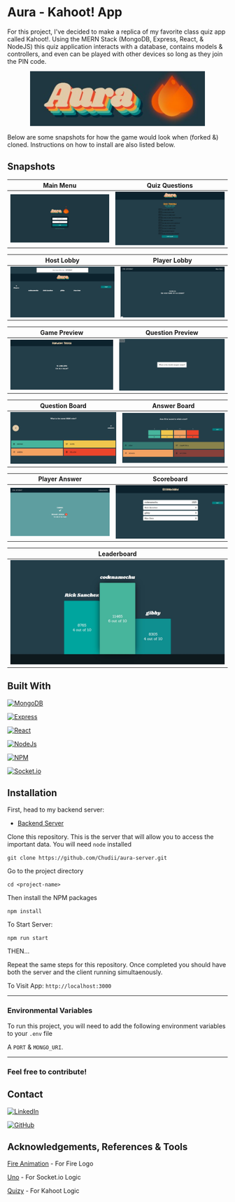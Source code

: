 # Aura - Kahoot! App

For this project, I've decided to make a replica of my favorite class quiz app called Kahoot!. Using the MERN Stack (MongoDB, Express, React, & NodeJS) this quiz application interacts with a database, contains models & controllers, and even can be played with other devices so long as they join the PIN code.


<p align="center">
    <img src="./src/screenshots/logo.jpg" width="400px"/>
</p>

Below are some snapshots for how the game would look when (forked &) cloned. Instructions on how to install are also listed below. 

## Snapshots 

|Main Menu|Quiz Questions|
|---------|------------|
|![Main Menu](./src/screenshots/main-menu.jpg)|![Quiz Questions](./src/screenshots/quiz-questions.jpg)|

|Host Lobby|Player Lobby|
|---------|------------|
|![Host Lobby](./src/screenshots/host-lobby.jpg)|![Player Lobby](./src/screenshots/player-lobby.jpg)|

|Game Preview|Question Preview|
|---------|------------|
|![Host Preview](./src/screenshots/preview.jpg)|![Player Preview](./src/screenshots/question-preview.jpg)|

|Question Board|Answer Board|
|---------|------------|
|![Question](./src/screenshots/questions.jpg)|![Answer](./src/screenshots/poll-and-answer.jpg)|

|Player Answer| Scoreboard|
|---------|------------|
|![Player Answer](./src/screenshots/player-answer.jpg)|![Scoreboard](./src/screenshots/scoreboard.jpg)|

|Leaderboard|
|-----------|
|![Leaderboard](./src/screenshots/leaderboard.jpg)|

## Built With

[![MongoDB](https://img.shields.io/badge/mongodb-47A248?style=for-the-badge&logo=mongodb&logoColor=white)](https://www.mongodb.com/)

[![Express](https://img.shields.io/badge/express-000000?style=for-the-badge&logo=express&logoColor=white)](https://expressjs.com/)

[![React](https://img.shields.io/badge/react-61DAFB?style=for-the-badge&logo=react&logoColor=gray)](https://reactjs.org/) 

[![NodeJs](https://img.shields.io/badge/node.js-339933?style=for-the-badge&logo=node.js&logoColor=white)](https://nodejs.org/en/)

[![NPM](https://img.shields.io/badge/npm-CB3837?style=for-the-badge&logo=npm&logoColor=white)](https://www.npmjs.com/)

[![Socket.io](https://img.shields.io/badge/socket.io-010101?style=for-the-badge&logo=socket.io&logoColor=white)](https://socket.io/docs/v4/)

## Installation

First, head to my backend server:

* [Backend Server](https://github.com/Chudii/aura-server) 

Clone this repository. This is the server that will allow you to access the important data. You will need `node` installed

```
git clone https://github.com/Chudii/aura-server.git
```
Go to the project directory
```
cd <project-name>
```
Then install the NPM packages
```
npm install
```
To Start Server:
```
npm run start
```

THEN...

Repeat the same steps for this repository. Once completed you should have both the server and the client running simultaenously.

To Visit App: 
`http://localhost:3000`

---

### Environmental Variables

To run this project, you will need to add the following environment variables to your `.env` file

A `PORT` & `MONGO_URI`.

---

### Feel free to contribute!

## Contact

[![LinkedIn](https://img.shields.io/badge/linkedin-0A66C2?style=for-the-badge&logo=linkedin&logoColor=white)](https://www.linkedin.com/in/chudi-ibida/)

[![GitHub](https://img.shields.io/badge/github-181717?style=for-the-badge&logo=github&logoColor=white)](https://github.com/Chudii)

## Acknowledgements, References & Tools

[Fire Animation](https://codepen.io/yamanda/pen/RpNMaY) - For Fire Logo


[Uno](https://github.com/mizanxali/uno-online) - For Socket.io Logic


[Quizy](https://github.com/jeffreyquan/quizy-server) - For Kahoot Logic